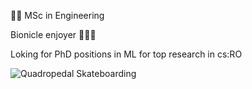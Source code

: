 👨‍💻 MSc in Engineering

Bionicle enjoyer 🦾🤖🦿

Loking for PhD positions in ML for top research in cs:RO

![Quadropedal Skateboarding](qudrobording.gif)

<!---
dancher00/dancher00 is a ✨ special ✨ repository because its `README.md` (this file) appears on your GitHub profile.
You can click the Preview link to take a look at your changes.
--->
